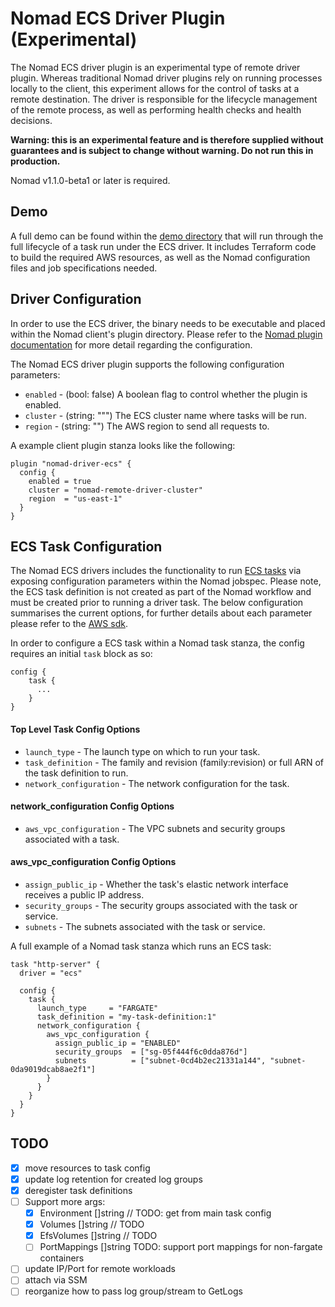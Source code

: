 # Nomad ECS Driver Plugin (Experimental)

The Nomad ECS driver plugin is an experimental type of remote driver plugin. Whereas traditional Nomad driver plugins rely on running processes locally to the client, this experiment allows for the control of tasks at a remote destination. The driver is responsible for the lifecycle management of the remote process, as well as performing health checks and health decisions.

**Warning: this is an experimental feature and is therefore supplied without guarantees and is subject to change without warning. Do not run this in production.**

Nomad v1.1.0-beta1 or later is required.

## Demo

A full demo can be found within the [demo directory](./demo) that will run through the full lifecycle of a task run under the ECS driver. It includes Terraform code to build the required AWS resources, as well as the Nomad configuration files and job specifications needed.

## Driver Configuration

In order to use the ECS driver, the binary needs to be executable and placed within the Nomad client's plugin directory. Please refer to the [Nomad plugin documentation](https://nomadproject.io/docs/configuration/plugin/) for more detail regarding the configuration.

The Nomad ECS driver plugin supports the following configuration parameters:

- `enabled` - (bool: false) A boolean flag to control whether the plugin is enabled.
- `cluster` - (string: """) The ECS cluster name where tasks will be run.
- `region` - (string: "") The AWS region to send all requests to.

A example client plugin stanza looks like the following:

```hcl
plugin "nomad-driver-ecs" {
  config {
    enabled = true
    cluster = "nomad-remote-driver-cluster"
    region  = "us-east-1"
  }
}
```

## ECS Task Configuration

The Nomad ECS drivers includes the functionality to run [ECS tasks](https://docs.aws.amazon.com/AmazonECS/latest/developerguide/task_definitions.html) via exposing configuration parameters within the Nomad jobspec. Please note, the ECS task definition is not created as part of the Nomad workflow and must be created prior to running a driver task. The below configuration summarises the current options, for further details about each parameter please refer to the [AWS sdk](https://github.com/aws/aws-sdk-go-v2/blob/9fc62ee75d1acca973ac777e51993fce74f6a27f/service/ecs/api_op_RunTask.go#L13).

In order to configure a ECS task within a Nomad task stanza, the config requires an initial `task` block as so:

```hcl
config {
    task {
      ...
    }
}
```

#### Top Level Task Config Options

- `launch_type` - The launch type on which to run your task.
- `task_definition` - The family and revision (family:revision) or full ARN of the task definition to run.
- `network_configuration` - The network configuration for the task.

#### network_configuration Config Options

- `aws_vpc_configuration` - The VPC subnets and security groups associated with a task.

#### aws_vpc_configuration Config Options

- `assign_public_ip` - Whether the task's elastic network interface receives a public IP address.
- `security_groups` - The security groups associated with the task or service.
- `subnets` - The subnets associated with the task or service.

A full example of a Nomad task stanza which runs an ECS task:

```hcl
task "http-server" {
  driver = "ecs"

  config {
    task {
      launch_type     = "FARGATE"
      task_definition = "my-task-definition:1"
      network_configuration {
        aws_vpc_configuration {
          assign_public_ip = "ENABLED"
          security_groups  = ["sg-05f444f6c0dda876d"]
          subnets          = ["subnet-0cd4b2ec21331a144", "subnet-0da9019dcab8ae2f1"]
        }
      }
    }
  }
}
```

## TODO

- [x] move resources to task config
- [x] update log retention for created log groups
- [x] deregister task definitions
- [ ] Support more args:
  - [x] Environment []string // TODO: get from main task config
  - [x] Volumes []string // TODO
  - [x] EfsVolumes []string // TODO
  - [ ] PortMappings []string TODO: support port mappings for non-fargate containers
- [ ] update IP/Port for remote workloads
- [ ] attach via SSM
- [ ] reorganize how to pass log group/stream to GetLogs
